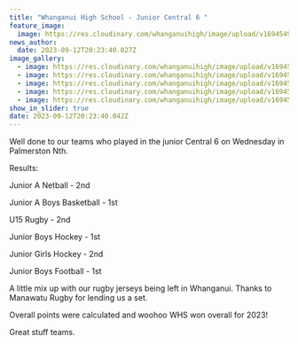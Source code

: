 ```yaml
---
title: "Whanganui High School - Junior Central 6 "
feature_image:
  image: https://res.cloudinary.com/whanganuihigh/image/upload/v1694549717/News/WHS_Junior_Central_6.jpg
news_author:
  date: 2023-09-12T20:23:40.027Z
image_gallery:
  - image: https://res.cloudinary.com/whanganuihigh/image/upload/v1694549803/News/WHS_Junior_Central_6d.jpg
  - image: https://res.cloudinary.com/whanganuihigh/image/upload/v1694549761/News/WHS_Junior_Cental6b.jpg
  - image: https://res.cloudinary.com/whanganuihigh/image/upload/v1694549749/News/WHS_Junior_Central_6a.jpg
  - image: https://res.cloudinary.com/whanganuihigh/image/upload/v1694549736/News/WHS_Junior_Central_62.jpg
  - image: https://res.cloudinary.com/whanganuihigh/image/upload/v1694549774/News/WHS_Junior_Central_6c.jpg
show_in_slider: true
date: 2023-09-12T20:23:40.042Z
---
```

Well done to our teams who played in the junior Central 6 on Wednesday in Palmerston Nth.

Results:

Junior A Netball - 2nd 

Junior A Boys Basketball - 1st 

U15 [](<>)Rugby - 2nd 

Junior Boys Hockey - 1st 

Junior Girls Hockey - 2nd 

Junior Boys Football - 1st 

A little mix up with our rugby jerseys being left in Whanganui. Thanks to Manawatu Rugby for lending us a set.

Overall points were calculated and woohoo WHS won overall for 2023!

Great stuff teams.